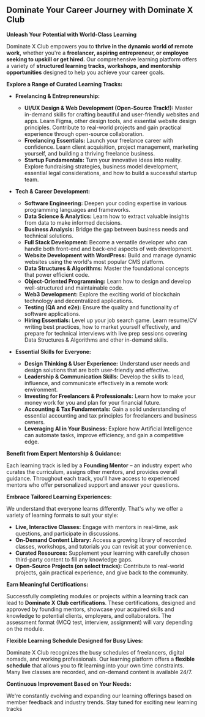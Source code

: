 ## Dominate Your Career Journey with Dominate X Club

**Unleash Your Potential with World-Class Learning**

Dominate X Club empowers you to **thrive in the dynamic world of remote work,**  whether you're a **freelancer, aspiring entrepreneur, or employee seeking to upskill or get hired.**  Our comprehensive learning platform offers a variety of **structured learning tracks, workshops, and mentorship opportunities** designed to help you achieve your career goals.

**Explore a Range of Curated Learning Tracks:**

* **Freelancing & Entrepreneurship:**
    * **UI/UX Design & Web Development (Open-Source Track!):** Master in-demand skills for crafting beautiful and user-friendly websites and apps. Learn Figma, other design tools, and essential website design principles. Contribute to real-world projects and gain practical experience through open-source collaboration.
    * **Freelancing Essentials:** Launch your freelance career with confidence. Learn client acquisition, project management, marketing yourself, and building a thriving freelance business.
    * **Startup Fundamentals:**  Turn your innovative ideas into reality. Explore fundraising strategies, business model development, essential legal considerations, and how to build a successful startup team. 

* **Tech & Career Development:**
    * **Software Engineering:** Deepen your coding expertise in various programming languages and frameworks. 
    * **Data Science & Analytics:**  Learn how to extract valuable insights from data to make informed decisions. 
    * **Business Analysis:** Bridge the gap between business needs and technical solutions. 
    * **Full Stack Development:** Become a versatile developer who can handle both front-end and back-end aspects of web development. 
    * **Website Development with WordPress:** Build and manage dynamic websites using the world's most popular CMS platform.
    * **Data Structures & Algorithms:** Master the foundational concepts that power efficient code.
    * **Object-Oriented Programming:** Learn how to design and develop well-structured and maintainable code. 
    * **Web3 Development:** Explore the exciting world of blockchain technology and decentralized applications.
    * **Testing (QA and e2e):** Ensure the quality and functionality of software applications. 
    * **Hiring Essentials:** Level up your job search game. Learn resume/CV writing best practices, how to market yourself effectively, and prepare for technical interviews with live prep sessions covering Data Structures & Algorithms and other in-demand skills.

* **Essential Skills for Everyone:**
    * **Design Thinking & User Experience:** Understand user needs and design solutions that are both user-friendly and effective.
    * **Leadership & Communication Skills:** Develop the skills to lead, influence, and communicate effectively in a remote work environment. 
    * **Investing for Freelancers & Professionals:** Learn how to make your money work for you and plan for your financial future.
    * **Accounting & Tax Fundamentals:** Gain a solid understanding of essential accounting and tax principles for freelancers and business owners.
    * **Leveraging AI in Your Business:** Explore how Artificial Intelligence can automate tasks, improve efficiency, and gain a competitive edge.


**Benefit from Expert Mentorship & Guidance:**

Each learning track is led by a **Founding Mentor** – an industry expert who curates the curriculum, assigns other mentors, and provides overall guidance. Throughout each track, you'll have access to experienced mentors who offer personalized support and answer your questions.

**Embrace Tailored Learning Experiences:**

We understand that everyone learns differently. That's why we offer a variety of learning formats to suit your style:

* **Live, Interactive Classes:** Engage with mentors in real-time, ask questions, and participate in discussions.
* **On-Demand Content Library:** Access a growing library of recorded classes, workshops, and tutorials you can revisit at your convenience.
* **Curated Resources:** Supplement your learning with carefully chosen third-party content to fill any knowledge gaps.
* **Open-Source Projects (on select tracks):** Contribute to real-world projects, gain practical experience, and give back to the community.


**Earn Meaningful Certifications:**

Successfully completing modules or projects within a learning track can lead to **Dominate X Club certifications**.  These certifications, designed and approved by founding mentors, showcase your acquired skills and knowledge to potential clients, employers, and collaborators. The assessment format (MCQ test, interview, assignment) will vary depending on the module.


**Flexible Learning Schedule Designed for Busy Lives:**

Dominate X Club recognizes the busy schedules of freelancers, digital nomads, and working professionals.  Our learning platform offers a **flexible schedule** that allows you to fit learning into your own time constraints. Many live classes are recorded, and on-demand content is available 24/7. 


**Continuous Improvement Based on Your Needs:**

We're constantly evolving and expanding our learning offerings based on member feedback and industry trends.  Stay tuned for exciting new learning tracks
